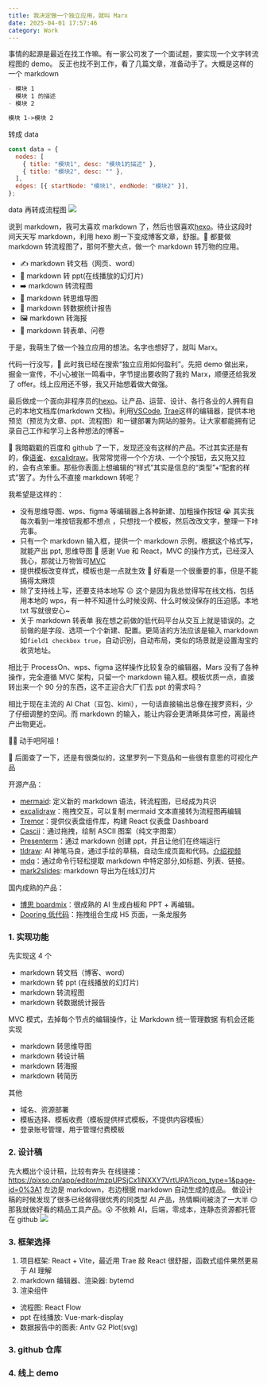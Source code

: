 ```yaml
---
title: 我决定做一个独立应用，就叫 Marx
date: 2025-04-01 17:57:46
category: Work
---
```


事情的起源是最近在找工作嘛。有一家公司发了一个面试题，要实现一个文字转流程图的 demo。
反正也找不到工作，看了几篇文章，准备动手了。大概是这样的一个 markdown

```markdown
- 模块 1
  模块 1 的描述
- 模块 2

模块 1->模块 2
```

转成 data

```js
const data = {
  nodes: [
    { title: "模块1", desc: "模块1的描述" },
    { title: "模块2", desc: "" },
  ],
  edges: [{ startNode: "模块1", endNode: "模块2" }],
};
```

data 再转成流程图
<img src="1.jpg" />

说到 markdown，我可太喜欢 markdown 了，然后也很喜欢[hexo](https://hexo.io/zh-cn/)。待业这段时间天天写 markdown，利用 hexo 刷一下变成博客文章，舒服。🤔 都要做 markdown 转流程图了，那何不整大点，做一个 markdown 转万物的应用。

- ✍️ markdown 转文档（网页、word）
- 👀 markdown 转 ppt(在线播放的幻灯片)
- ➡️ markdown 转流程图
- 🤔 markdown 转思维导图
- 💯 markdown 转数据统计报告
- 🖼️ markdown 转海报
- 📃 markdown 转表单、问卷

<p></p>

于是，我萌生了做一个独立应用的想法。名字也想好了，就叫 Marx。

代码一行没写，🤔 此时我已经在搜索“独立应用如何盈利”。先把 demo 做出来，掘金一宣传，不小心被张一鸣看中，字节提出要收购了我的 Marx，顺便还给我发了 offer。线上应用还不够，我又开始想着做大做强。

最后做成一个面向非程序员的[hexo](https://hexo.io/zh-cn/)。让产品、运营、设计、各行各业的人拥有自己的本地文档库(markdown 文档)。利用[VSCode](https://code.visualstudio.com/), [Trae](trae.com.cn)这样的编辑器，提供本地预览（预览为文章、ppt、流程图）和一键部署为网站的服务。让大家都能拥有记录自己工作和学习上各种想法的博客~

🤔 我暗戳戳的百度和 github 了一下，发现还没有这样的产品。不过其实还是有的，像[语雀](https://www.yuque.com/dashboard)、[excalidraw](https://excalidraw.com/)。我常常觉得一个个方块、一个个按钮，去又拖又拉的，会有点笨重。那些你表面上想编辑的“样式”其实是信息的“类型”+“配套的样式”罢了。为什么不直接 markdown 转呢？

我希望是这样的：

- 没有思维导图、wps、figma 等编辑器上各种新建、加粗操作按钮
  😭 其实我每次看到一堆按钮我都不想点 ，只想找一个模板，然后改改文字，整理一下咔完事。
- 只有一个 markdown 输入框，提供一个 markdown 示例，根据这个格式写，就能产出 ppt, 思维导图
  👀 感谢 Vue 和 React，MVC 的操作方式，已经深入我心，那就让万物皆可[MVC](https://baike.baidu.com/item/MVC%E6%A1%86%E6%9E%B6/9241230)
- 提供模板改变样式，模板也是一点就生效
  🤔 好看是一个很重要的事，但是不能搞得太麻烦
- 除了支持线上写，还要支持本地写
  😔 这个是因为我总觉得写在线文档，包括用本地的 wps，有一种不知道什么时候没网、什么时候没保存的压迫感。本地 txt 写就很安心~
- 关于 markdown 转表单
  我在想之前做的低代码平台从交互上就是错误的。之前做的是字段、选项一个个新建、配置。更简洁的方法应该是输入 markdown 如`field1 checkbox true`，自动识别，自动布局，类似的场景就是设置淘宝的收货地址。

<p></p>

相比于 ProcessOn、wps、figma 这样操作比较复杂的编辑器，Mars 没有了各种操作，完全遵循 MVC 架构，只留一个 markdown 输入框。模板优质一点，直接转出来一个 90 分的东西，这不正迎合大厂们去 ppt 的需求吗？

相比于现在主流的 AI Chat（豆包、kimi），一句话直接输出总像在搜罗资料，少了仔细调整的空间。而 markdown 的输入，能让内容会更清晰具体可控，离最终产出物更近。

💪🏻 动手吧阿祖！

🐶 后面查了一下，还是有很类似的，这里罗列一下竞品和一些很有意思的可视化产品

开源产品：

- [mermaid](https://github.com/mermaid-js/mermaid): 定义新的 markdown 语法，转流程图，已经成为共识
- [excalidraw](https://excalidraw.com/)：拖拽交互，可以复制 mermaid 文本直接转为流程图再编辑
- [Tremor](https://tremor.so/)：提供仪表盘组件库，构建 React 仪表盘 Dashboard
- [Cascii](https://github.com/casparwylie/cascii-core)：通过拖拽，绘制 ASCII 图案（纯文字图案）
- [Presenterm](https://gitee.com/mirrors/presenterm)：通过 markdown 创建 ppt，并且让他们在终端运行
- [tldraw](https://www.tldraw.com/): AI 神笔马良，通过手绘的草稿，自动生成页面和代码。[介绍视频](https://www.bilibili.com/video/BV1de411r7uU/?spm_id_from=333.1387.homepage.video_card.click&vd_source=2afb712305742eec14a61ccd3d5b51c9)
- [mdq](https://github.com/yshavit/mdq)：通过命令行轻松提取 markdown 中特定部分,如标题、列表、链接。
- [mark2slides](https://www.npmjs.com/package/mark2slides): markdown 导出为在线幻灯片

国内成熟的产品：

- [博思 boardmix](https://pptgo.cn/app)：很成熟的 AI 生成白板和 PPT + 再编辑。
- [Dooring 低代码](https://dooring.vip/#/)：拖拽组合生成 H5 页面，一条龙服务

<p></p>

### 1. 实现功能

先实现这 4 个

- markdown 转文档（博客、word）
- markdown 转 ppt (在线播放的幻灯片)
- markdown 转流程图
- markdown 转数据统计报告

MVC 模式，去掉每个节点的编辑操作，让 Markdown 统一管理数据
有机会还能实现

- markdown 转思维导图
- markdown 转设计稿
- markdown 转海报
- markdown 转简历

其他

- 域名、资源部署
- 模板选择、模板收费（模板提供样式模板，不提供内容模板）
- 登录账号管理，用于管理付费模板

### 2. 设计稿

先大概出个设计稿，比较有奔头
在线链接： https://pixso.cn/app/editor/mzpUPSjCx1INXXY7VrtUPA?icon_type=1&page-id=0%3A1
左边是 markdown，右边根据 markdown 自动生成的成品。
做设计稿的时候发现了很多已经做得很优秀的同类型 AI 产品，热情瞬间被浇了一大半
😔 那我就做好看的精品工具产品。😮 不依赖 AI，后端，零成本，连静态资源都托管在 github
<img src="2.png" />

### 3. 框架选择

1. 项目框架: React + Vite，最近用 Trae 敲 React 很舒服，函数式组件果然更易于 AI 理解
2. markdown 编辑器、渲染器: bytemd
3. 渲染组件

- 流程图: React Flow
- ppt 在线播放: Vue-mark-display
- 数据报告中的图表: Antv G2 Plot(svg)

### 3. github 仓库

### 4. 线上 demo
